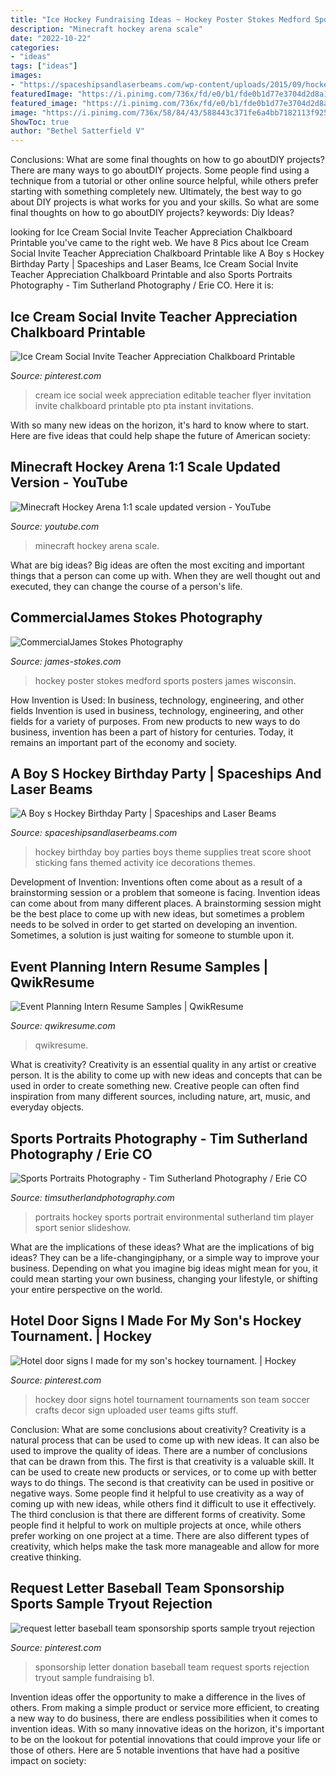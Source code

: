 ```yaml
---
title: "Ice Hockey Fundraising Ideas ~ Hockey Poster Stokes Medford Sports Posters James Wisconsin"
description: "Minecraft hockey arena scale"
date: "2022-10-22"
categories:
- "ideas"
tags: ["ideas"]
images:
- "https://spaceshipsandlaserbeams.com/wp-content/uploads/2015/09/hockey-birthday-party-ideas-boys.jpg"
featuredImage: "https://i.pinimg.com/736x/fd/e0/b1/fde0b1d77e3704d2d8a1a632bad1aa6e.jpg"
featured_image: "https://i.pinimg.com/736x/fd/e0/b1/fde0b1d77e3704d2d8a1a632bad1aa6e.jpg"
image: "https://i.pinimg.com/736x/58/84/43/588443c371fe6a4bb7182113f92575ec.jpg"
ShowToc: true
author: "Bethel Satterfield V"
---
```



Conclusions: What are some final thoughts on how to go aboutDIY projects?
There are many ways to go aboutDIY projects. Some people find using a technique from a tutorial or other online source helpful, while others prefer starting with something completely new. Ultimately, the best way to go about DIY projects is what works for you and your skills. So what are some final thoughts on how to go aboutDIY projects? keywords: Diy Ideas?

	

		
looking for Ice Cream Social Invite Teacher Appreciation Chalkboard Printable you've came to the right web. We have 8 Pics about Ice Cream Social Invite Teacher Appreciation Chalkboard Printable like A Boy s Hockey Birthday Party | Spaceships and Laser Beams, Ice Cream Social Invite Teacher Appreciation Chalkboard Printable and also Sports Portraits Photography - Tim Sutherland Photography / Erie CO. Here it is:
		
    
## Ice Cream Social Invite Teacher Appreciation Chalkboard Printable

<img loading=lazy src="https://i.pinimg.com/736x/58/84/43/588443c371fe6a4bb7182113f92575ec.jpg" onerror="this.onerror=null;this.src='https://tse4.mm.bing.net/th?id=OIP.VOGdztTkKt2q-RF6TK_lNQHaHa&amp;pid=15.1';" alt="Ice Cream Social Invite Teacher Appreciation Chalkboard Printable">

_Source: pinterest.com_

>cream ice social week appreciation editable teacher flyer invitation invite chalkboard printable pto pta instant invitations. 

	

With so many new ideas on the horizon, it's hard to know where to start. Here are five ideas that could help shape the future of American society: 

    
## Minecraft Hockey Arena 1:1 Scale Updated Version - YouTube

<img loading=lazy src="http://i1.ytimg.com/vi/89WHgfdxHdY/maxresdefault.jpg" onerror="this.onerror=null;this.src='https://tse1.mm.bing.net/th?id=OIP._INbP1v9Np-u9FUj8Nt8mwHaEK&amp;pid=15.1';" alt="Minecraft Hockey Arena 1:1 scale updated version - YouTube">

_Source: youtube.com_

>minecraft hockey arena scale. 

	

What are big ideas?
Big ideas are often the most exciting and important things that a person can come up with. When they are well thought out and executed, they can change the course of a person's life.

    
## CommercialJames Stokes Photography

<img loading=lazy src="http://www.james-stokes.com/wp-content/uploads/2013/04/02-Girls-Hockey-Poster-Ideas-Medford-Wisconsin-James-Stokes-Photography.jpg" onerror="this.onerror=null;this.src='https://tse4.mm.bing.net/th?id=OIP.UtiNm451SvhbUDYiHZDVeAHaLB&amp;pid=15.1';" alt="CommercialJames Stokes Photography">

_Source: james-stokes.com_

>hockey poster stokes medford sports posters james wisconsin. 

	

How Invention is Used: In business, technology, engineering, and other fields
Invention is used in business, technology, engineering, and other fields for a variety of purposes. From new products to new ways to do business, invention has been a part of history for centuries. Today, it remains an important part of the economy and society.

    
## A Boy S Hockey Birthday Party | Spaceships And Laser Beams

<img loading=lazy src="https://spaceshipsandlaserbeams.com/wp-content/uploads/2015/09/hockey-birthday-party-ideas-boys.jpg" onerror="this.onerror=null;this.src='https://tse4.mm.bing.net/th?id=OIP.QlR1BYmyS7Y2P-iGnGfHRgHaLH&amp;pid=15.1';" alt="A Boy s Hockey Birthday Party | Spaceships and Laser Beams">

_Source: spaceshipsandlaserbeams.com_

>hockey birthday boy parties boys theme supplies treat score shoot sticking fans themed activity ice decorations themes. 

	

Development of Invention: Inventions often come about as a result of a brainstorming session or a problem that someone is facing.
Invention ideas can come about from many different places. A brainstorming session might be the best place to come up with new ideas, but sometimes a problem needs to be solved in order to get started on developing an invention. Sometimes, a solution is just waiting for someone to stumble upon it.

    
## Event Planning Intern Resume Samples | QwikResume

<img loading=lazy src="https://assets.qwikresume.com/resume-samples/pdf/screenshots/event-planning-intern-1599999098-pdf.jpg" onerror="this.onerror=null;this.src='https://tse3.mm.bing.net/th?id=OIP.7qXMfvjlXmS2024zubgcEwHaKe&amp;pid=15.1';" alt="Event Planning Intern Resume Samples | QwikResume">

_Source: qwikresume.com_

>qwikresume. 

	

What is creativity?
Creativity is an essential quality in any artist or creative person. It is the ability to come up with new ideas and concepts that can be used in order to create something new. Creative people can often find inspiration from many different sources, including nature, art, music, and everyday objects.

    
## Sports Portraits Photography - Tim Sutherland Photography / Erie CO

<img loading=lazy src="https://timsutherlandphotography.com/wp-content/gallery/environmental-portraits/environmental_0055.jpg" onerror="this.onerror=null;this.src='https://tse3.mm.bing.net/th?id=OIP.TCf_QM7yPwHItGlW0gkJxwHaE8&amp;pid=15.1';" alt="Sports Portraits Photography - Tim Sutherland Photography / Erie CO">

_Source: timsutherlandphotography.com_

>portraits hockey sports portrait environmental sutherland tim player sport senior slideshow. 

	

What are the implications of these ideas?
What are the implications of big ideas? They can be a life-changingiphany, or a simple way to improve your business. Depending on what you imagine big ideas might mean for you, it could mean starting your own business, changing your lifestyle, or shifting your entire perspective on the world.

    
## Hotel Door Signs I Made For My Son&#039;s Hockey Tournament. | Hockey

<img loading=lazy src="https://i.pinimg.com/originals/6b/93/3d/6b933d8a06b3c1a77f9911a0e8749920.jpg" onerror="this.onerror=null;this.src='https://tse1.mm.bing.net/th?id=OIP.NJcuzbCPcYSG1d5x3g773wHaJ4&amp;pid=15.1';" alt="Hotel door signs I made for my son&#039;s hockey tournament. | Hockey">

_Source: pinterest.com_

>hockey door signs hotel tournament tournaments son team soccer crafts decor sign uploaded user teams gifts stuff. 

	

Conclusion: What are some conclusions about creativity?
Creativity is a natural process that can be used to come up with new ideas. It can also be used to improve the quality of ideas. There are a number of conclusions that can be drawn from this. The first is that creativity is a valuable skill. It can be used to create new products or services, or to come up with better ways to do things. The second is that creativity can be used in positive or negative ways. Some people find it helpful to use creativity as a way of coming up with new ideas, while others find it difficult to use it effectively. The third conclusion is that there are different forms of creativity. Some people find it helpful to work on multiple projects at once, while others prefer working on one project at a time. There are also different types of creativity, which helps make the task more manageable and allow for more creative thinking.

    
## Request Letter Baseball Team Sponsorship Sports Sample Tryout Rejection

<img loading=lazy src="https://i.pinimg.com/736x/fd/e0/b1/fde0b1d77e3704d2d8a1a632bad1aa6e.jpg" onerror="this.onerror=null;this.src='https://tse2.mm.bing.net/th?id=OIP.0UM2uYQkM27L_195-1rSYAHaJl&amp;pid=15.1';" alt="request letter baseball team sponsorship sports sample tryout rejection">

_Source: pinterest.com_

>sponsorship letter donation baseball team request sports rejection tryout sample fundraising b1. 

	

Invention ideas offer the opportunity to make a difference in the lives of others. From making a simple product or service more efficient, to creating a new way to do business, there are endless possibilities when it comes to invention ideas. With so many innovative ideas on the horizon, it's important to be on the lookout for potential innovations that could improve your life or those of others. Here are 5 notable inventions that have had a positive impact on society: 
